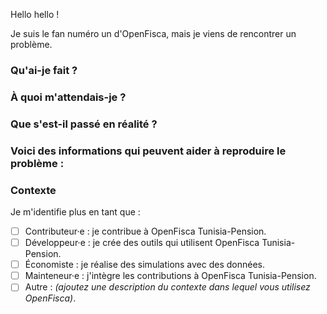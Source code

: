 Hello hello !

Je suis le fan numéro un d'OpenFisca, mais je viens de rencontrer un problème.

### Qu'ai-je fait ?


### À quoi m'attendais-je ?


### Que s'est-il passé en réalité ?


### Voici des informations qui peuvent aider à reproduire le problème :


### Contexte

Je m'identifie plus en tant que :

- [ ] Contributeur·e : je contribue à OpenFisca Tunisia-Pension.
- [ ] Développeur·e : je crée des outils qui utilisent OpenFisca Tunisia-Pension.
- [ ] Économiste : je réalise des simulations avec des données.
- [ ] Mainteneur·e : j'intègre les contributions à OpenFisca Tunisia-Pension.
- [ ] Autre : _(ajoutez une description du contexte dans lequel vous utilisez OpenFisca)_.
